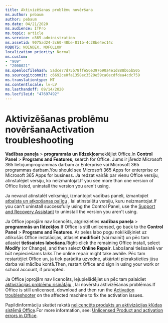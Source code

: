```yaml
---
title: Aktivizēšanas problēmu novēršana
ms.author: pebaum
author: pebaum
ms.date: 04/21/2020
ms.audience: ITPro
ms.topic: article
ms.service: o365-administration
ms.assetid: 9075ad24-3c60-48be-811b-4c28be4ec14c
ROBOTS: NOINDEX, NOFOLLOW
localization_priority: Normal
ms.custom:
- "909"
- "2000021"
ms.openlocfilehash: 5adce77d75b78ffe56e397690a4e1d888b65b505
ms.sourcegitcommit: c6692ce0fa1358ec3529e59ca0ecdfdea4cdc759
ms.translationtype: MT
ms.contentlocale: lv-LV
ms.lasthandoff: 09/14/2020
ms.locfileid: "47697492"
---
```

# <a name="activation-troubleshooting"></a><span data-ttu-id="31e75-102">Aktivizēšanas problēmu novēršana</span><span class="sxs-lookup"><span data-stu-id="31e75-102">Activation troubleshooting</span></span>

<span data-ttu-id="31e75-103">**Vadības paneļa** \> **programmās un līdzekļos**meklējiet Office.</span><span class="sxs-lookup"><span data-stu-id="31e75-103">In **Control Panel** \> **Programs and Features**, search for Office.</span></span> <span data-ttu-id="31e75-104">Jums ir jāredz Microsoft 365 lietojumprogrammas darbam ar Enterprise vai Microsoft 365 programmas darbam.</span><span class="sxs-lookup"><span data-stu-id="31e75-104">You should see Microsoft 365 Apps for enterprise or Microsoft 365 Apps for business.</span></span> <span data-ttu-id="31e75-105">Ja redzat vairāk par vienu Office versiju, atinstalējiet versiju, ko neizmantojat.</span><span class="sxs-lookup"><span data-stu-id="31e75-105">If you see more than one version of Office listed, uninstall the version you aren't using.</span></span>
  
<span data-ttu-id="31e75-106">Ja nevarat atinstalēt veiksmīgi, izmantojot vadības paneli, izmantojiet [atbalsta un atkopšanas palīgu](https://aka.ms/SARA-OfficeUninstall-Alchemy) , lai atinstalētu versiju, kuru neizmantojat.</span><span class="sxs-lookup"><span data-stu-id="31e75-106">If you can't uninstall successfully using the Control Panel, use the [Support and Recovery Assistant](https://aka.ms/SARA-OfficeUninstall-Alchemy) to uninstall the version you aren't using.</span></span>
  
<span data-ttu-id="31e75-107">Ja Office joprojām nav licencēts, atgriezieties **vadības paneļa** \> **programmās un līdzekļos**.</span><span class="sxs-lookup"><span data-stu-id="31e75-107">If Office is still unlicensed, go back to the **Control Panel** \> **Programs and Features**.</span></span> <span data-ttu-id="31e75-108">Ar peles labo pogu noklikšķiniet uz atlikušās Office instalācijas, atlasiet **modificēt** (vai mainīt) un pēc tam atlasiet **tiešsaistes labošana**.</span><span class="sxs-lookup"><span data-stu-id="31e75-108">Right-click the remaining Office install, select **Modify** (or Change), and then select **Online Repair**.</span></span> <span data-ttu-id="31e75-109">Labošanai tiešsaistē var būt nepieciešams laiks.</span><span class="sxs-lookup"><span data-stu-id="31e75-109">The online repair might take awhile.</span></span> <span data-ttu-id="31e75-110">Pēc tam restartējiet Office un, ja tiek parādīta uzvedne, atkārtoti pierakstieties jūsu darba vai mācību kontā.</span><span class="sxs-lookup"><span data-stu-id="31e75-110">Then, restart Office and sign in using your work or school account, if prompted.</span></span>
  
<span data-ttu-id="31e75-111">Ja Office joprojām nav licencēts, lejupielādējiet un pēc tam palaidiet [aktivizācijas problēmu risinātāju](https://aka.ms/SARA-OfficeActivation-Alchemy) , lai novērstu aktivizēšanas problēmas.</span><span class="sxs-lookup"><span data-stu-id="31e75-111">If Office is still unlicensed, download and then run the [Activation troubleshooter](https://aka.ms/SARA-OfficeActivation-Alchemy) on the affected machine to fix the activation issues.</span></span>
  
<span data-ttu-id="31e75-112">Papildinformāciju skatiet rakstā [nelicencēts produkts un aktivizācijas kļūdas sistēmā Office](https://support.office.com/article/0d23d3c0-c19c-4b2f-9845-5344fedc4380).</span><span class="sxs-lookup"><span data-stu-id="31e75-112">For more information, see: [Unlicensed Product and activation errors in Office](https://support.office.com/article/0d23d3c0-c19c-4b2f-9845-5344fedc4380).</span></span>
